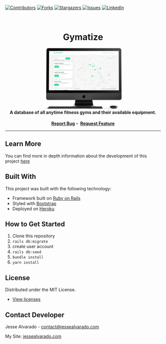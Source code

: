 <div id="top"></div>

[![Contributors][contributors-shield]][contributors-url]
[![Forks][forks-shield]][forks-url]
[![Stargazers][stars-shield]][stars-url]
[![Issues][issues-shield]][issues-url]
[![LinkedIn][linkedin-shield]][linkedin-url]

<!-- PROJECT LOGO -->
<br />
<div align="center">
  <h1 align="center">Gymatize</h1>
  
  <img src="preview.png" width="250">
  <br />

  <strong align="center">
    A database of all anytime fitness gyms and their available equipment.
<br/><br/>
   <a href="https://github.com/alvara/gymatize/issues">Report Bug</a>・
   <a href="https://github.com/alvara/gymatize/issues">Request Feature</a>
  </strong>
</div>
<hr>

<!-- ABOUT THE PROJECT -->
## Learn More
You can find more in depth information about the development of this project [here](https://jessealvarado.com/portfolio/gymatize)

## Built With

This project was built with the following technology:

* Framework built on [Ruby on Rails](https://rubyonrails.org/)
* Styled with [Bootstrap](https://getbootstrap.com)
* Deployed on [Heroku](https://heroku.com/)

## How to Get Started
1. Clone this repository
2. `rails db:migrate`
3. create user account 
4. `rails db:seed`
5. `bundle install`
6. `yarn install`

<!-- LICENSE -->
## License

Distributed under the MIT License.
* [View licenses](https://choosealicense.com)

<!-- CONTACT -->
## Contact Developer

Jesse Alvarado - contact@jessealvarado.com

My Site: [jessealvarado.com](https://jessealvarado.com)

<!-- MARKDOWN LINKS & IMAGES -->
<!-- https://www.markdownguide.org/basic-syntax/#reference-style-links -->
[contributors-shield]: https://img.shields.io/github/contributors/alvara/gymatize.svg?style=for-the-badge
[contributors-url]: https://github.com/alvara/artistible/graphs/contributors
[forks-shield]: https://img.shields.io/github/forks/alvara/gymatize.svg?style=for-the-badge
[forks-url]: https://github.com/alvara/gymatize/network/members
[stars-shield]: https://img.shields.io/github/stars/alvara/gymatize.svg?style=for-the-badge
[stars-url]: https://github.com/alvara/gymatize/stargazers
[issues-shield]: https://img.shields.io/github/issues/alvara/gymatize.svg?style=for-the-badge
[issues-url]: https://github.com/alvara/gymatize/issues
[license-shield]: https://img.shields.io/github/license/alvara/gymatize.svg?style=for-the-badge
[license-url]: https://github.com/alvara/alvara/gymatize/blob/master/LICENSE.txt
[linkedin-shield]: https://img.shields.io/badge/-LinkedIn-black.svg?style=for-the-badge&logo=linkedin&colorB=555
[linkedin-url]: https://linkedin.com/in/jesse-alvarado
[product-screenshot]: images/screenshot.png


